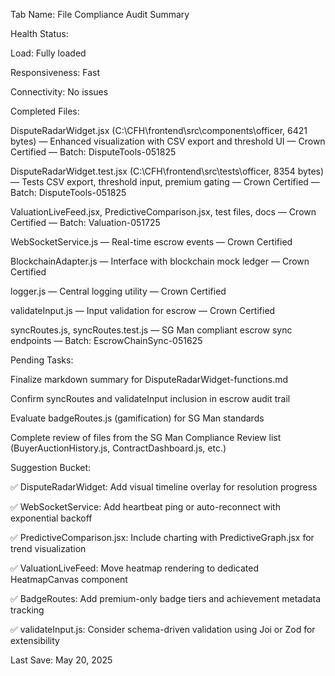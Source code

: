 Tab Name: File Compliance Audit Summary

Health Status:

Load: Fully loaded

Responsiveness: Fast

Connectivity: No issues

Completed Files:

DisputeRadarWidget.jsx (C:\CFH\frontend\src\components\officer, 6421 bytes) — Enhanced visualization with CSV export and threshold UI — Crown Certified — Batch: DisputeTools-051825

DisputeRadarWidget.test.jsx (C:\CFH\frontend\src\tests\officer, 8354 bytes) — Tests CSV export, threshold input, premium gating — Crown Certified — Batch: DisputeTools-051825

ValuationLiveFeed.jsx, PredictiveComparison.jsx, test files, docs — Crown Certified — Batch: Valuation-051725

WebSocketService.js — Real-time escrow events — Crown Certified

BlockchainAdapter.js — Interface with blockchain mock ledger — Crown Certified

logger.js — Central logging utility — Crown Certified

validateInput.js — Input validation for escrow — Crown Certified

syncRoutes.js, syncRoutes.test.js — SG Man compliant escrow sync endpoints — Batch: EscrowChainSync-051625

Pending Tasks:

Finalize markdown summary for DisputeRadarWidget-functions.md

Confirm syncRoutes and validateInput inclusion in escrow audit trail

Evaluate badgeRoutes.js (gamification) for SG Man standards

Complete review of files from the SG Man Compliance Review list (BuyerAuctionHistory.js, ContractDashboard.js, etc.)

Suggestion Bucket:

✅ DisputeRadarWidget: Add visual timeline overlay for resolution progress

✅ WebSocketService: Add heartbeat ping or auto-reconnect with exponential backoff

✅ PredictiveComparison.jsx: Include charting with PredictiveGraph.jsx for trend visualization

✅ ValuationLiveFeed: Move heatmap rendering to dedicated HeatmapCanvas component

✅ BadgeRoutes: Add premium-only badge tiers and achievement metadata tracking

✅ validateInput.js: Consider schema-driven validation using Joi or Zod for extensibility

Last Save: May 20, 2025